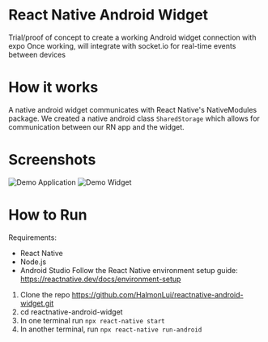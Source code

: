 # React Native Android Widget
Trial/proof of concept to create a working Android widget connection with expo
Once working, will integrate with socket.io for real-time events between devices

# How it works
A native android widget communicates with React Native's NativeModules package.
We created a native android class `SharedStorage` which allows for communication between our RN app and the widget.

# Screenshots
![Demo Application](https://github.com/HalmonLui/reactnative-android-widget/readme/app_screenshot.jpg "Demo Application")
![Demo Widget](https://github.com/HalmonLui/reactnative-android-widget/readme/widget_screenshot.jpg "Demo Widget")

# How to Run
Requirements:
- React Native
- Node.js
- Android Studio
Follow the React Native environment setup guide: https://reactnative.dev/docs/environment-setup

1. Clone the repo https://github.com/HalmonLui/reactnative-android-widget.git
2. cd reactnative-android-widget
3. In one terminal run `npx react-native start`
4. In another terminal, run `npx react-native run-android`
